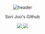<div align="center">
  
![header](https://capsule-render.vercel.app/api?type=waving&color=0:afd7f7,100:7986ca&height=300&section=header&text=Sori%20Joo's%20Github!&fontSize=90&animation=fadeIn&fontAlignY=38&desc=&descAlignY=51&descAlign=62&fontColor=FFFFFF&animation=fadeIn)
<p align='center'> Sori Joo's Github </p>
<p align='center'>
  <a href="https://github.com/kyechan99/capsule-render/labels/Idea">
    <img src="https://img.shields.io/badge/IDEA%20ISSUE%20-%23F7DF1E.svg?&style=for-the-badge&&logoColor=white"/>
  </a>
  <a href="#demo">
    <img src="https://img.shields.io/badge/DEMO%20-%234FC08D.svg?&style=for-the-badge&&logoColor=white"/>
  </a>
</p>



<!--
### Hi there 👋


**sorijoo/sorijoo** is a ✨ _special_ ✨ repository because its `README.md` (this file) appears on your GitHub profile.

Here are some ideas to get you started:

- 🔭 I’m currently working on ...
- 🌱 I’m currently learning ...
- 👯 I’m looking to collaborate on ...
- 🤔 I’m looking for help with ...
- 💬 Ask me about ...
- 📫 How to reach me: ...
- 😄 Pronouns: ...
- ⚡ Fun fact: ...
-->
